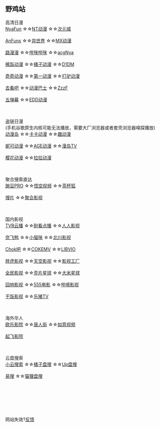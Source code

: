 ## 野鸡站
高清日漫
<br>
[NyaFun](https://www.nyafun.net/)
☆☆[NT动漫](http://www.ntdm.tv)
☆☆[次元城](https://www.cycity.Pro/)
<br><br>
[AnFuns](https://www.anfuns.cc/)
☆☆[异世界](https://www.gqdm.net/)
☆☆[MX动漫](http://www.mxdm.cc/)
<br><br>
[路漫漫](https://www.96ba.com/)
☆☆[哔咪哔咪](http://www.bimiacg4.net/)
☆☆[acgNya](http://www.acgnya.com/)
<br><br>
[稀饭动漫](https://dick.xfani.com/)
☆☆[橘子动漫](https://www.mgnacg.com/)
☆☆[D1DM](https://d1-dm.online/)
<br><br>
[奇奇动漫](https://www.qiqidongman.com/)
☆☆[第一动漫](https://1anime.me/)
☆☆[打驴动漫](https://www.dqsj.top/)
<br><br>
[去看吧](http://www.k9dm.com)
☆☆[动漫巴士](https://dm84.tv/)
☆☆[ZzzF](http://www.zzzfun.com/)
<br><br>
[五弹幕](https://www.5dm.app/)
☆☆[EDD动漫](https://www.edddh4.com/)


<br><br>
盗链日漫
<br>
(手机谷歌原生内核可能无法播放，需要大厂浏览器或者套壳浏览器嗅探播放)
<br>
[动漫岛](http://www.dmd85.com/)
☆☆[卡卡动漫](http://kakadm.cc)
☆☆[趣动漫](http://www.qdmsh.com/)
<br><br>
[妮可动漫](http://www.nicotv.me/)
☆☆[AGE动漫](http://www.age.tv/)
☆☆[漫岛TV](https://www.mandao.tv/)
<br><br>
[樱花动漫](http://m.yinghuacd.com/)
☆☆[拉拉动漫](http://m.acglala.me/)





<br><br>
聚合搜索直达
<br>
[豌豆PRO](https://www.wandou.pro/)
☆☆[悟空视频](https://wukongvideo.com/)
☆☆[茶杯狐](https://cupfox.app/)
<br><br>
[搜片](https://soupian.xyz/)
☆☆[聚合影视](https://www.juheyingshi.com/)


<br><br>
国内影视
<br>
[TVB云播](http://www.tvyb03.com/)
☆☆[耐看点播](https://www.nkvod.com/)
☆☆[人人影视](https://www.renren.pro/)
<br><br>
[奈飞鸭](https://www.yanaifei.com/)
☆☆[小猫咪](https://xmaomi.top/)
☆☆[北川影视](https://www.bcwzg.com/)
<br><br>
[Chok吧](https://www.chok8.cc/)
☆☆[COKEMV](https://cokemv.me/)
☆☆[LIBVIO](https://www.libvio.me/)
<br><br>
[胖虎影视](https://www.panghuys.com/)
☆☆[天空影视](http://tkznp.com/)
☆☆[影视工厂](https://www.ysgc.vip/)
<br><br>
[全民影视](https://www.qmintv.com/)
☆☆[歪片星球](https://waipian19.com/)
☆☆[大米星球](https://www.dmdy3.vip/)
<br><br>
[回响影视](https://hxys.tv/)
☆☆[555电影](https://www.5dy7.vip/)
☆☆[哔嘀影视](https://www.bdys01.com/)
<br><br>
[干饭影视](http://www.gfysys.com/)
☆☆[乐猪TV](http://www.lezhutv.com/)


<br><br>
海外华人
<br>
[欧乐影院](https://www.oulevod.tv/)
☆☆[唐人街](https://www.tangrenjie.tv/)
☆☆[如意视频](https://rysp.tv/)
<br><br>
[起飞影院](http://www.qfitv.com/)




<br><br>
云盘搜索
<br>
[小云搜索](https://yunso.net/)
☆☆[橘子盘搜](https://www.nmme.cc/)
☆☆[Up盘搜](https://www.upyunso3.com/)
<br><br>
[易搜](https://yiso.fun/)
☆☆[猫狸盘搜](https://www.alipansou.com/)






<br><br><br><br><br><br>
网站失效?[反馈](http://www.coolapk.com/u/843395)